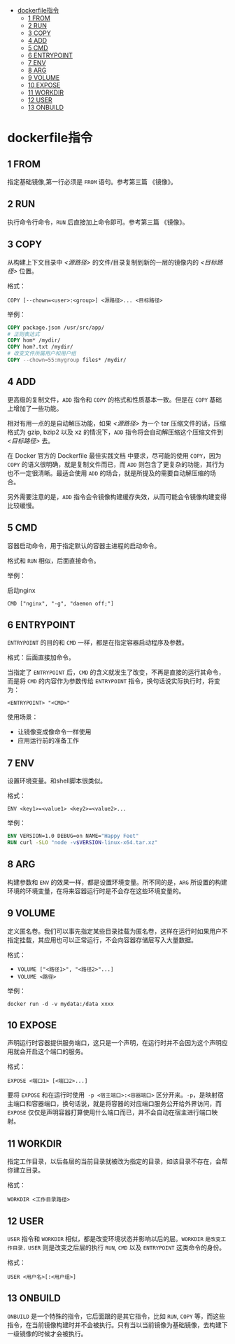 - [dockerfile指令](#dockerfile%e6%8c%87%e4%bb%a4)
  - [1 FROM](#1-from)
  - [2 RUN](#2-run)
  - [3 COPY](#3-copy)
  - [4 ADD](#4-add)
  - [5 CMD](#5-cmd)
  - [6 ENTRYPOINT](#6-entrypoint)
  - [7 ENV](#7-env)
  - [8 ARG](#8-arg)
  - [9 VOLUME](#9-volume)
  - [10 EXPOSE](#10-expose)
  - [11 WORKDIR](#11-workdir)
  - [12 USER](#12-user)
  - [13 ONBUILD](#13-onbuild)


# dockerfile指令

## 1 FROM

指定基础镜像,第一行必须是 `FROM` 语句。参考第三篇 《镜像》。

## 2 RUN

执行命令行命令，`RUN` 后直接加上命令即可。参考第三篇 《镜像》。

## 3 COPY

从构建上下文目录中 *<源路径>* 的文件/目录复制到新的一层的镜像内的 *<目标路径>* 位置。

格式：

    COPY [--chown=<user>:<group>] <源路径>... <目标路径>

举例：

```dockerfile
COPY package.json /usr/src/app/
# 正则表达式
COPY hom* /mydir/
COPY hom?.txt /mydir/
# 改变文件所属用户和用户组
COPY --chown=55:mygroup files* /mydir/
```

## 4 ADD

更高级的复制文件，`ADD` 指令和 `COPY` 的格式和性质基本一致。但是在 `COPY` 基础上增加了一些功能。

相对有用一点的是自动解压功能，如果 *<源路径>* 为一个 tar 压缩文件的话，压缩格式为 gzip, bzip2 以及 xz 的情况下，`ADD` 指令将会自动解压缩这个压缩文件到 *<目标路径>* 去。

在 Docker 官方的 Dockerfile 最佳实践文档 中要求，尽可能的使用 `COPY`，因为 `COPY` 的语义很明确，就是复制文件而已，而 `ADD` 则包含了更复杂的功能，其行为也不一定很清晰。最适合使用 `ADD` 的场合，就是所提及的需要自动解压缩的场合。

另外需要注意的是，`ADD` 指令会令镜像构建缓存失效，从而可能会令镜像构建变得比较缓慢。

## 5 CMD

容器启动命令，用于指定默认的容器主进程的启动命令。

格式和 `RUN` 相似，后面直接命令。

举例：

启动nginx

    CMD ["nginx", "-g", "daemon off;"]

## 6 ENTRYPOINT 

`ENTRYPOINT` 的目的和 `CMD` 一样，都是在指定容器启动程序及参数。

格式：后面直接加命令。

当指定了 `ENTRYPOINT` 后，`CMD` 的含义就发生了改变，不再是直接的运行其命令，而是将 `CMD` 的内容作为参数传给 `ENTRYPOINT` 指令，换句话说实际执行时，将变为：

    <ENTRYPOINT> "<CMD>"

使用场景：

- 让镜像变成像命令一样使用
- 应用运行前的准备工作

## 7 ENV 

设置环境变量。和shell脚本很类似。

格式：

    ENV <key1>=<value1> <key2>=<value2>...

举例：

```dockerfile
ENV VERSION=1.0 DEBUG=on NAME="Happy Feet"
RUN curl -SLO "node -v$VERSION-linux-x64.tar.xz"
```

## 8 ARG

构建参数和 `ENV` 的效果一样，都是设置环境变量。所不同的是，`ARG` 所设置的构建环境的环境变量，在将来容器运行时是不会存在这些环境变量的。

## 9 VOLUME 

定义匿名卷。我们可以事先指定某些目录挂载为匿名卷，这样在运行时如果用户不指定挂载，其应用也可以正常运行，不会向容器存储层写入大量数据。

格式：

- `VOLUME ["<路径1>", "<路径2>"...]`
- `VOLUME <路径>`

举例：

    docker run -d -v mydata:/data xxxx

## 10 EXPOSE 

声明运行时容器提供服务端口，这只是一个声明，在运行时并不会因为这个声明应用就会开启这个端口的服务。

格式：

`EXPOSE <端口1> [<端口2>...]`

要将 `EXPOSE` 和在运行时使用` -p <宿主端口>:<容器端口>` 区分开来。`-p`，是映射宿主端口和容器端口，换句话说，就是将容器的对应端口服务公开给外界访问，而 `EXPOSE` 仅仅是声明容器打算使用什么端口而已，并不会自动在宿主进行端口映射。

## 11 WORKDIR

指定工作目录，以后各层的当前目录就被改为指定的目录，如该目录不存在，会帮你建立目录。

格式：

`WORKDIR <工作目录路径>`

## 12 USER 

`USER` 指令和 `WORKDIR` 相似，都是改变环境状态并影响以后的层。`WORKDIR` `是改变工作目录，USER` 则是改变之后层的执行 `RUN`, `CMD` 以及 `ENTRYPOINT` 这类命令的身份。

格式：

`USER <用户名>[:<用户组>]`

## 13 ONBUILD 

`ONBUILD` 是一个特殊的指令，它后面跟的是其它指令，比如 `RUN`, `COPY` 等，而这些指令，在当前镜像构建时并不会被执行。只有当以当前镜像为基础镜像，去构建下一级镜像的时候才会被执行。

